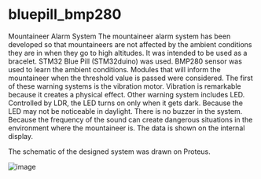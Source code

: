 # bluepill_bmp280
Mountaineer Alarm System
The mountaineer alarm system has been developed so that mountaineers are not affected by the ambient conditions they are in when they go to high altitudes. It was intended to be used as a bracelet. STM32 Blue Pill (STM32duino) was used. BMP280 sensor was used to learn the ambient conditions. Modules that will inform the mountaineer when the threshold value is passed were considered. The first of these warning systems is the vibration motor. Vibration is remarkable because it creates a physical effect. Other warning system includes LED. Controlled by LDR, the LED turns on only when it gets dark. Because the LED may not be noticeable in daylight. There is no buzzer in the system. Because the frequency of the sound can create dangerous situations in the environment where the mountaineer is. The data is shown on the internal display.

The schematic of the designed system was drawn on Proteus.

![image](https://user-images.githubusercontent.com/94526687/202036276-00e90f78-0478-4fb7-b72e-4932bf14706d.png)

